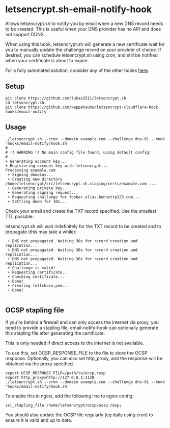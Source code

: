 # letsencrypt.sh-email-notify-hook

Allows letsencrypt.sh to notify you by email when a new DNS record needs to be created. This is useful when your DNS provider has no API and does not support DDNS.

When using this hook, letsencrypt.sh will generate a new certificate wait for you to manually update the challenge record on your provider of choice. If desired, you can schedule letsencrypt.sh using cron, and still be notified when your certificate is about to expire.

For a fully automated solution, consider any of the other hooks [here](https://github.com/lukas2511/letsencrypt.sh/wiki/Examples-for-DNS-01-hooks).

## Setup

```
git clone https://github.com/lukas2511/letsencrypt.sh
cd letsencrypt.sh
git clone https://github.com/kappataumu/letsencrypt-cloudflare-hook hooks/email-notify
```

## Usage

```
./letsencrypt.sh --cron --domain example.com --challenge dns-01 --hook 'hooks/email-notify/hook.sh'
#
# !! WARNING !! No main config file found, using default config!
#
+ Generating account key...
+ Registering account key with letsencrypt...
Processing example.com
 + Signing domains...
 + Creating new directory /home/letsencrypt/src/letsencrypt.sh.staging/certs/example.com ...
 + Generating private key...
 + Generating signing request...
 + Requesting challenge for foobar.alias.bennettp123.com...
 + Settling down for 10s...
```

Check your email and create the TXT record specified. Use the smallest TTL possible.

letsencrypt.sh will wait indefinitely for the TXT record to be created and to propagate (this may take a while):

```
 + DNS not propagated. Waiting 30s for record creation and replication...
 + DNS not propagated. Waiting 30s for record creation and replication...
 + DNS not propagated. Waiting 30s for record creation and replication...
 + Challenge is valid!
 + Requesting certificate...
 + Checking certificate...
 + Done!
 + Creating fullchain.pem...
 + Done!
 
```

## OCSP stapling file

If you're behind a firewall and can only access the internet via proxy, you need to provide a stapling file. email-notify-hook can optionally generate this stapling file after generating the certificate.

This is only needed if direct access to the internet is not available.

To use this, set OCSP_RESPONSE_FILE to the file to store the OCSP response. Optionally, you can also set http_proxy, and the response will be obtained via the proxy specified.

```
export OCSP_RESPONSE_FILE=/path/to/ocsp.resp
export http_proxy=http://127.0.0.1:3128
./letsencrypt.sh --cron --domain example.com --challenge dns-01 --hook 'hooks/email-notify/hook.sh'
```

To enable this in nginx, add the following line to nginx config:
```
ssl_stapling_file /home/letsencrypt/ocsp/ocsp.resp;
```

You should also update the OCSP file regularly (eg daily using cron) to ensure it is valid and up to date.
